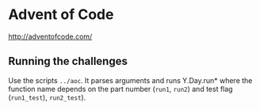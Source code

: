 # Advent of Code

http://adventofcode.com/

## Running the challenges

Use the scripts `../aoc`. It parses arguments and runs Y<YEAR>.Day<DAY>.run*
where the function name depends on the part number (`run1`, `run2`) and test
flag (`run1_test`), `run2_test`).
